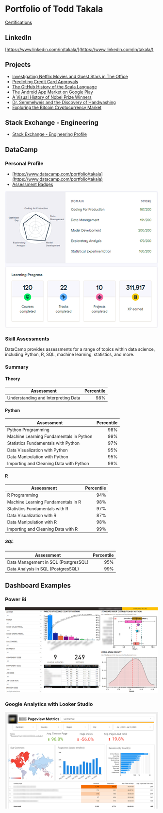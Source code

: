 # Portfolio of Todd Takala

[Certifications](https://github.com/toddtakala/portfolio/tree/main/certs)

## LinkedIn          

[https://www.linkedin.com/in/takala/](https://www.linkedin.com/in/takala/)

## Projects

* [Investigating Netflix Movies and Guest Stars in The Office](https://app.datacamp.com/workspace/w/74364665-47ec-4448-a1d6-ece7d0d906aa)
* [Predicting Credit Card Approvals](https://app.datacamp.com/workspace/w/3cdac102-7205-4f80-bca6-914d31f21f23)
* [The GitHub History of the Scala Language](https://app.datacamp.com/workspace/w/1e012d05-2a5d-4e43-b098-d8980289d9a5)
* [The Android App Market on Google Play](https://app.datacamp.com/workspace/w/1124fc03-254b-4953-9a0f-edb01baeaa10)
* [A Visual History of Nobel Prize Winners](https://app.datacamp.com/workspace/w/ef91c9a9-4d2a-4b2e-864e-80e664591006)
* [Dr. Semmelweis and the Discovery of Handwashing](https://app.datacamp.com/workspace/w/b946c928-c8f0-460b-9928-e752829ea351)
* [Exploring the Bitcoin Cryptocurrency Market](https://app.datacamp.com/workspace/w/cce07406-8f83-4ccb-a49c-5f014580b6a8)


## Stack Exchange - Engineering

* [Stack Exchange - Engineering Profile](https://engineering.stackexchange.com/users/13416/todd-takala)

## DataCamp

### Personal Profile

* [https://www.datacamp.com/portfolio/takala](https://www.datacamp.com/portfolio/takala)
* [Assessment Badges](assessment-badges.md)

![](resources/datacamp/profile.png)

### Skill Assessments

DataCamp provides assessments for a range of topics within data science, including Python, R, SQL, machine learning, statistics, and more.


### Summary

#### Theory

| Assessment                                | Percentile    |
| ---                                       | ---:          |
| Understanding and Interpreting Data       | 98%           |

#### Python

| Assessment                                | Percentile    |
| ---                                       | ---:          |
| Python Programming                        | 98%           |
| Machine Learning Fundamentals in Python   | 99%           |
| Statistics Fundamentals with Python       | 97%           |
| Data Visualization with Python            | 95%           |
| Data Manipulation with Python             | 95%           |
| Importing and Cleaning Data with Python   | 99%           |

#### R

| Assessment                                | Percentile    |
| ---                                       | ---:          |
| R Programming                             | 94%           |
| Machine Learning Fundamentals in R        | 98%           |
| Statistics Fundamentals with R            | 97%           |
| Data Visualization with R                 | 87%           |
| Data Manipulation with R                  | 98%           |
| Importing and Cleaning Data with R        | 99%           |

##### SQL

| Assessment                                | Percentile    |
| ---                                       | ---:          |
| Data Management in SQL (PostgresSQL)      | 95%           |
| Data Analysis in SQL (PostgresSQL)        | 99%           |

## Dashboard Examples

### Power Bi

![Power BI Example](resources/power_bi/power_bi_dashboard_example_01.png)

### Google Analytics with Looker Studio

![Google Analytics](resources/google_analytics/google_analytics.png)